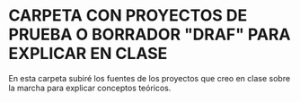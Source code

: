 # CARPETA CON PROYECTOS DE PRUEBA O BORRADOR "DRAF" PARA EXPLICAR EN CLASE

En esta carpeta subiré los fuentes de los proyectos que creo en clase sobre la marcha para explicar conceptos teóricos.

